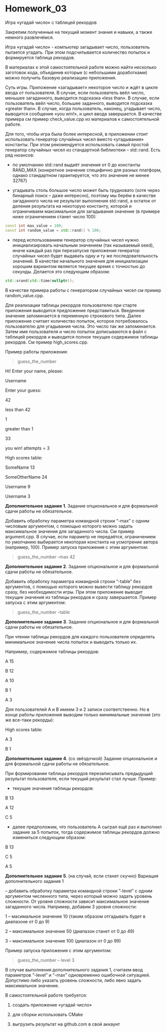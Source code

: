 # Homework_03
Игра «угадай число» с таблицей рекордов

Закрепим полученные на текущий момент знания и навыки, а также немного развлечёмся.

Игра «угадай число» - компьютер загадывает число, пользователь пытается угадать. При этом
подсчитывается количество попыток и формируется таблица рекордов.

В материалах к этой самостоятельной работе можно найти несколько заготовок кода, объединив
которые (с небольшими доработками) можно получить базовую реализацию приложения.

Суть игры. Приложение «загадывает» некоторое число и ждёт в цикле ввода от пользователя. В
случае, если пользователь ввёл число, меньшее загаданного, выводится подсказка «less than». В
случае, если пользователь ввёл число, большее заданного, выводится подсказка «greater than». В
случае, когда пользователь, наконец, угадывает число, выводится сообщение «you win!», и цикл
ввода завершается. В качестве примера см пример check_value.cpp из материалов к
самостоятельной работе.

Для того, чтобы игра была более интересной, в приложении стоит использовать генератор
случайных чисел вместо «угадывания» константы. При этом рекомендуется использовать самый
простой генератор случайных чисел из стандартной библиотеки – std::rand. Есть ряд нюансов:

* по умолчанию std::rand выдаёт значения от 0 до константы RAND_MAX (конкретное значение
специфично для разных платформ, однако стандартном гарантируется, что это значение не
менее 32767)

* угадывать столь большое число может быть трудновато (хотя через бинарный поиск – даже
интересно), поэтому мы берём в качестве загаданного числа не результат выполнения
std::rand, а остаток от деления результата на некоторую константу, которой и ограничиваем
максимальное для загадывания значение (в примере ниже ограничением станет число 100):
```Cpp
const int max_value = 100;
const int random_value = std::rand() % 100;
```

* перед использованием генератор случайных чисел нужно инициализировать начальным
значением (так называемый seed), иначе каждый раз при перезапуске приложения
генератор случайных чисел будет выдавать одну и ту же последовательность значений. В
качестве начального значения для инициализации хорошим вариантом является текущее
время с точностью до секунды. Делается это следующим образом:
```Cpp
std::srand(std::time(nullptr));
```

В качестве примера работы с генератором случайных чисел см пример random_value.cpp.

Для реализации таблицы рекордов пользователю при старте приложения выводится предложение
представиться. Введенное значение запоминается в переменную строкового типа. Далее
приложение считает количество попыток, которое потребовалось пользователю для угадывания
числа. Это число так же запоминается. Затем имя пользователя и число попыток дописываются в
файл с таблицей рекордов и выводится полное текущее содержимое таблицы рекордов. См пример
high_scores.cpp.

Пример работы приложения:

> guess_the_number

Hi! Enter your name, please:

Username

Enter your guess:

42

less than 42

1

greater than 1

33

you win! attempts = 3

High scores table:

SomeName 13

SomeOtherName 24

Username 9

Username 3


**Дополнительное задание 1**. Задание опциональное и для формальной сдачи работы не
обязательное.

Добавить обработку параметра командной строки “-max” с одним числовым аргументом, с
помощью которого можно задать максимальное значения для загаданного числа. См пример
argument.cpp. В случае, если параметр не передаётся, ограничением по умолчанию
выбирается некоторая константа на усмотрение автора (например, 100). Пример запуска
приложения с этим аргументом:

> guess_the_number –max 42

**Дополнительное задание 2**. Задание опциональное и для формальной сдачи работы не
обязательное.

Добавить обработку параметра командной строки “-table” без аргументов, с помощью которого
можно вывести таблицу рекордов сразу, без необходимости игры. При этом приложение выводит
текущие значения из таблицы рекордов и сразу завершается. Пример запуска с этим аргументом:

> guess_the_number -table

**Дополнительное задание 3**. Задание опциональное и для формальной сдачи работы не
обязательное.

При чтении таблицы рекордов для каждого пользователя определять минимальное значение числа
попыток и выводить только их.

Например, содержимое таблицы рекордов:

A 15

B 12

A 10

B 1

A 3

Для пользователей A и B имеем 3 и 2 записи соответственно. Но в конце работы приложения
выводим только минимальные значения (это же все-таки рекорды):

High scores table:

A 3

B 1

**Дополнительное задание 4**. (со звёздочкой) Задание опциональное и для формальной сдачи
работы не обязательное.

При формировании таблицы рекордов перезаписывать предыдущий результат пользователя, если
текущий результат стал лучше. Пример:

- текущие значения таблицы рекордов:

B 13

A 12

C 5

- далее предположим, что пользователь A сыграл ещё раз и выполнил задание за 5 попыток,
тогда содержимое таблицы рекордов должно измениться следующим образом:

B 13

C 5

A 5

**Дополнительное задание 5**. (на случай, если станет скучно) Вариация дополнительного задания 1

– добавить обработку параметра командной строки ”-level” с одним аргументом численного типа,
через который можно задать уровень сложности. От уровня сложности зависит максимальное
значение загаданного числа. Например, добавим 3 уровня сложности:

1 – масимальное значение 10 (таким образом отгадывать будет в диапазоне от 0 до 9)

2 – максимальное значение 50 (диапазон станет от 0 до 49)

3 – максимальное значение 100 (диапазон от 0 до 99)

Пример запуска приложения с этим аргументом:

> guess_the_number – level 3

В случае выполнения дополнительного задания 1, считаем ввод параметров “-level” и “-max”
одновременно ошибочной ситуацией. Допустимо либо указать уровень сложности, либо явно
задать максимальное значение.

В самостоятельной работе требуется:

1. создать приложение «угадай число»
  
2. для сборки использовать CMake
  
3. выгрузить результат на github.com в свой аккаунт

